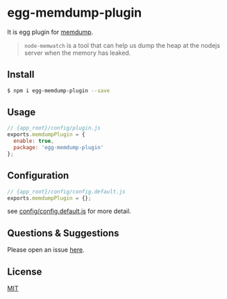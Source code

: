 # egg-memdump-plugin

It is egg plugin for [memdump](https://github.com/miser/memdump).

> `node-memwatch` is a tool that can help us dump the heap at the nodejs server when the memory has leaked.

## Install

```bash
$ npm i egg-memdump-plugin --save
```

## Usage

```js
// {app_root}/config/plugin.js
exports.memdumpPlugin = {
  enable: true,
  package: 'egg-memdump-plugin'
};
```

## Configuration

```js
// {app_root}/config/config.default.js
exports.memdumpPlugin = {};
```

see [config/config.default.js](config/config.default.js) for more detail.

## Questions & Suggestions

Please open an issue [here](https://github.com/eggjs/egg/issues).

## License

[MIT](LICENSE)
